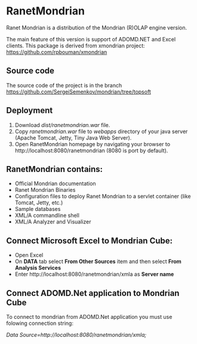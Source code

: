 # RanetMondrian
Ranet Mondrian is a distribution of the Mondrian (R)OLAP engine version.

The main feature of this version is support of ADOMD.NET and Excel clients.
This package is derived from xmondrian project: https://github.com/rpbouman/xmondrian

## Source code
The source code of the project is in the branch https://github.com/SergeiSemenkov/mondrian/tree/topsoft

## Deployment
1. Download *dist/ranetmondrian.war* file.
2. Copy *ranetmondrian.war* file to *webapps* directory of your java server (Apache Tomcat, Jetty, Tiny Java Web Server).
3. Open RanetMondrian homepage by navigating your browser to http://localhost:8080/ranetmondrian (8080 is port by default).

## RanetMondrian contains: 
- Official Mondrian documentation
- Ranet Mondrian Binaries
- Configuration files to deploy Ranet Mondrian to a servlet container (like Tomcat, Jetty, etc.)
- Sample databases
- XML/A commandline shell
- XML/A Analyzer and Visualizer

## Connect Microsoft Excel to Mondrian Cube:
- Open Excel
- On **DATA** tab select **From Other Sources** item and then select **From Analysis Services**
- Enter http://localhost:8080/ranetmondrian/xmla as **Server name**

## Connect ADOMD.Net application to Mondrian Cube
To connect to mondrian from ADOMD.Net application you must use folowing connection string:

*Data Source=http://localhost:8080/ranetmondrian/xmla;*

